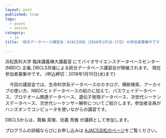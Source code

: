 ```yaml
---
layout: post
published: true
tags:
  - event
  - invite
category:
  - ja
title: '統合データベース講習会：AJACS浜松（2018年1月16-17日）の参加者募集中です
'
---
```

浜松医科大学 臨床講義棟大講義室 にてバイオサイエンスデータベースセンター (NBDC) 主催､DBCLS共催による統合データベース講習会が開催されます。
現在参加者募集中です。 (申込締切：2018年1月10日(水)まで)

 

　今回の講習会では、生命科学系データベースのカタログ、横断検索、アーカイブの使い方、NBDCヒトデータベースの紹介に加えて、パスウェイデータベース、プロテオーム関連データベース、遺伝子発現データベース、次世代シーケンスデータベース、次世代シーケンサー解析についてご紹介します。参加者全員がハンズオンでコンピュータを使いながらの講習です。

 

DBCLSからは、箕輪 真理、坊農 秀雅 が講師として参加します。

 

プログラムの詳細ならびにお申し込みは [AJACS浜松のページ](http://events.biosciencedbc.jp/training/ajacs68)をご覧ください。